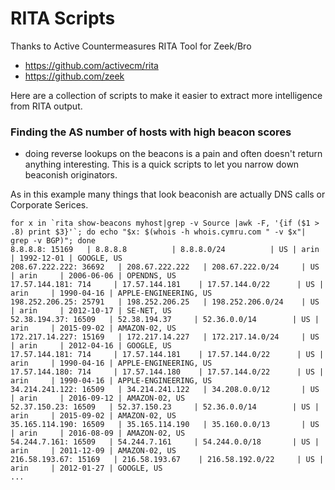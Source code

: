 # RITA Scripts
Thanks to Active Countermeasures RITA Tool for Zeek/Bro

- https://github.com/activecm/rita
- https://github.com/zeek


 Here are a collection of scripts to make it easier to extract more intelligence from RITA output.


### Finding the AS number of hosts with high beacon scores
- doing reverse lookups on the beacons is a pain and often doesn't return anything interesting. This is a quick scripts to let you narrow down beaconish originators.

As in this example many things that look beaconish are actually DNS calls or Corporate Serices. 


```
for x in `rita show-beacons myhost|grep -v Source |awk -F, '{if ($1 > .8) print $3}'`; do echo "$x: $(whois -h whois.cymru.com " -v $x"| grep -v BGP)"; done
8.8.8.8: 15169   | 8.8.8.8          | 8.8.8.0/24          | US | arin     | 1992-12-01 | GOOGLE, US
208.67.222.222: 36692   | 208.67.222.222   | 208.67.222.0/24     | US | arin     | 2006-06-06 | OPENDNS, US
17.57.144.181: 714     | 17.57.144.181    | 17.57.144.0/22      | US | arin     | 1990-04-16 | APPLE-ENGINEERING, US
198.252.206.25: 25791   | 198.252.206.25   | 198.252.206.0/24    | US | arin     | 2012-10-17 | SE-NET, US
52.38.194.37: 16509   | 52.38.194.37     | 52.36.0.0/14        | US | arin     | 2015-09-02 | AMAZON-02, US
172.217.14.227: 15169   | 172.217.14.227   | 172.217.14.0/24     | US | arin     | 2012-04-16 | GOOGLE, US
17.57.144.181: 714     | 17.57.144.181    | 17.57.144.0/22      | US | arin     | 1990-04-16 | APPLE-ENGINEERING, US
17.57.144.180: 714     | 17.57.144.180    | 17.57.144.0/22      | US | arin     | 1990-04-16 | APPLE-ENGINEERING, US
34.214.241.122: 16509   | 34.214.241.122   | 34.208.0.0/12       | US | arin     | 2016-09-12 | AMAZON-02, US
52.37.150.23: 16509   | 52.37.150.23     | 52.36.0.0/14        | US | arin     | 2015-09-02 | AMAZON-02, US
35.165.114.190: 16509   | 35.165.114.190   | 35.160.0.0/13       | US | arin     | 2016-08-09 | AMAZON-02, US
54.244.7.161: 16509   | 54.244.7.161     | 54.244.0.0/18       | US | arin     | 2011-12-09 | AMAZON-02, US
216.58.193.67: 15169   | 216.58.193.67    | 216.58.192.0/22     | US | arin     | 2012-01-27 | GOOGLE, US
...
```
